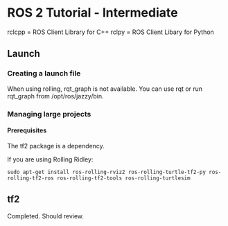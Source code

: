 # ROS 2 Tutorial - Intermediate

rclcpp = ROS Client Library for C++
rclpy = ROS Client Libary for Python

## Launch

### Creating a launch file

When using rolling, rqt_graph is not available. You can use rqt or run rqt_graph from /opt/ros/jazzy/bin.

### Managing large projects

#### Prerequisites

The tf2 package is a dependency.

If you are using Rolling Ridley:

    sudo apt-get install ros-rolling-rviz2 ros-rolling-turtle-tf2-py ros-rolling-tf2-ros ros-rolling-tf2-tools ros-rolling-turtlesim

## tf2

Completed. Should review.
